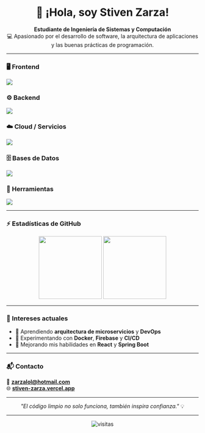 <h1 align="center">👋 ¡Hola, soy Stiven Zarza!</h1>

<p align="center">
  <b>Estudiante de Ingeniería de Sistemas y Computación</b><br>
  💻 Apasionado por el desarrollo de software, la arquitectura de aplicaciones y las buenas prácticas de programación.
</p>

---

### 🖥️ Frontend
<p align="left">
  <img src="https://skillicons.dev/icons?i=html,css,js,vue,react,bootstrap" />
</p>

### ⚙️ Backend
<p align="left">
  <img src="https://skillicons.dev/icons?i=nodejs,express,adonis,spring,java,python,flask" />
</p>

### ☁️ Cloud / Servicios
<p align="left">
  <img src="https://skillicons.dev/icons?i=firebase,gcp" />
</p>

### 🗄️ Bases de Datos
<p align="left">
  <img src="https://skillicons.dev/icons?i=mysql,postgres,mongodb" />
</p>

### 🧰 Herramientas
<p align="left">
  <img src="https://skillicons.dev/icons?i=git,github,vscode,idea,postman,windows" />
</p>

---

### ⚡ Estadísticas de GitHub

<p align="center">
  <img src="https://github-readme-stats-sigma-five.vercel.app/api?username=stivenzarza&show_icons=true&theme=tokyonight" height="165" />
  <img src="https://github-readme-stats-sigma-five.vercel.app/api/top-langs/?username=stivenzarza&layout=compact&theme=tokyonight" height="165" />
</p>

---

### 🧠 Intereses actuales

- 🌱 Aprendiendo **arquitectura de microservicios** y **DevOps**  
- 🔧 Experimentando con **Docker**, **Firebase** y **CI/CD**  
- 🚀 Mejorando mis habilidades en **React** y **Spring Boot**

---

### 📬 Contacto

📧 **zarzalol@hotmail.com**  
🌐 [**stiven-zarza.vercel.app**](https://stiven-zarza.vercel.app/)

---

<p align="center">
  <i>"El código limpio no solo funciona, también inspira confianza."</i> 💡
</p>

---

<p align="center">
  <img src="https://komarev.com/ghpvc/?username=stivenzarza&label=Visitas%20al%20perfil&color=0e75b6&style=flat" alt="visitas" />
</p>
